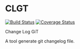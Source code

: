 # CLGT #
[![Build Status](https://travis-ci.org/toancong/clgt.png?branch=master)](https://travis-ci.org/toancong/clgt)
[![Coverage Status](https://coveralls.io/repos/github/toancong/clgt/badge.png?branch=master)](https://coveralls.io/github/toancong/clgt?branch=master)

Change Log GiT

A tool generate git changelog file.
